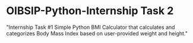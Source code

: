 # OIBSIP-Python-Internship Task 2
"Internship Task #1 Simple Python BMI Calculator that calculates and categorizes Body Mass Index based on user-provided weight and height."
